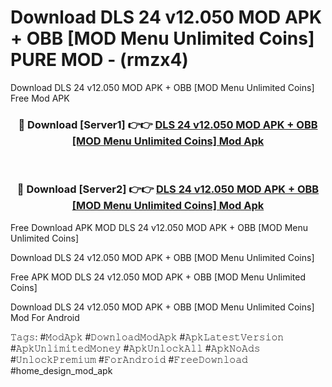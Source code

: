 # Download DLS 24 v12.050 MOD APK + OBB [MOD Menu Unlimited Coins] PURE MOD - (rmzx4)
Download DLS 24 v12.050 MOD APK + OBB [MOD Menu Unlimited Coins] Free Mod APK

<div align="center">
<h3>🔴 Download [Server1] 👉👉 <a href="https://apk-comot.site?title=DLS_24_v12.050_MOD_APK_+_OBB_[MOD_Menu_Unlimited_Coins]">DLS 24 v12.050 MOD APK + OBB [MOD Menu Unlimited Coins] Mod Apk</a></h3><br>

<h3>🔴 Download [Server2] 👉👉 <a href="https://apk-comot.site?title=DLS_24_v12.050_MOD_APK_+_OBB_[MOD_Menu_Unlimited_Coins]">DLS 24 v12.050 MOD APK + OBB [MOD Menu Unlimited Coins] Mod Apk</a></h3>
</div>


Free Download APK MOD DLS 24 v12.050 MOD APK + OBB [MOD Menu Unlimited Coins]

Download DLS 24 v12.050 MOD APK + OBB [MOD Menu Unlimited Coins] 

Free APK MOD DLS 24 v12.050 MOD APK + OBB [MOD Menu Unlimited Coins] 

Download DLS 24 v12.050 MOD APK + OBB [MOD Menu Unlimited Coins] Mod For Android

𝚃𝚊𝚐𝚜: #𝙼𝚘𝚍𝙰𝚙𝚔 #𝙳𝚘𝚠𝚗𝚕𝚘𝚊𝚍𝙼𝚘𝚍𝙰𝚙𝚔 #𝙰𝚙𝚔𝙻𝚊𝚝𝚎𝚜𝚝𝚅𝚎𝚛𝚜𝚒𝚘𝚗 #𝙰𝚙𝚔𝚄𝚗𝚕𝚒𝚖𝚒𝚝𝚎𝚍𝙼𝚘𝚗𝚎𝚢 #𝙰𝚙𝚔𝚄𝚗𝚕𝚘𝚌𝚔𝙰𝚕𝚕 #𝙰𝚙𝚔𝙽𝚘𝙰𝚍𝚜 #𝚄𝚗𝚕𝚘𝚌𝚔𝙿𝚛𝚎𝚖𝚒𝚞𝚖 #𝙵𝚘𝚛𝙰𝚗𝚍𝚛𝚘𝚒𝚍 #𝙵𝚛𝚎𝚎𝙳𝚘𝚠𝚗𝚕𝚘𝚊𝚍 #home_design_mod_apk